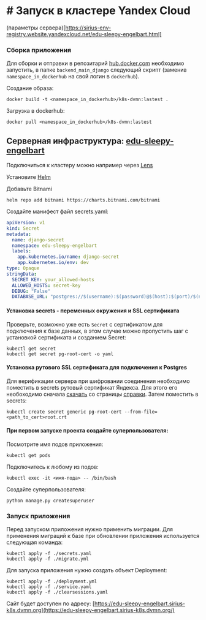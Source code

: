 # # Запуск в кластере Yandex Cloud

(параметры сервера)[https://sirius-env-registry.website.yandexcloud.net/edu-sleepy-engelbart.html]

### Сборка приложения

Для сборки и отправки в репозитарий [hub.docker.com](hub.docker.com) необходимо запустить, в папке `backend_main_django` следующий скрипт (заменив `namespace_in_dockerhub` на свой логин в `dockerhub`).

Создание образа:
```shell
docker build -t <namespace_in_dockerhub>/k8s-dvmn:lastest .
```
Загрузка в dockerhub:
```shell
docker pull <namespace_in_dockerhub>/k8s-dvmn:lastest
```

## Серверная инфраструктура: [edu-sleepy-engelbart](https://sirius-env-registry.website.yandexcloud.net/edu-sleepy-engelbart.html)

Подключиться к кластеру можно например через [Lens](https://k8slens.dev/)

Установите [Helm](https://helm.sh/)

Добавьте Bitnami
```
helm repo add bitnami https://charts.bitnami.com/bitnami
```

Создайте манифест файл secrets.yaml:

```yaml
apiVersion: v1
kind: Secret
metadata:
  name: django-secret
  namespace: edu-sleepy-engelbart
  labels:
    app.kubernetes.io/name: django-secret
    app.kubernetes.io/env: dev
type: Opaque
stringData:
  SECRET_KEY: your_allowed-hosts
  ALLOWED_HOSTS: secret-key
  DEBUG: "False"
  DATABASE_URL: "postgres://$(username):$(password)@$(host):$(port)/$(name)?sslmode=verify-full&sslrootcert=/opt/.postgresql/root.crt"
```

#### Установка secrets - переменных окружения и SSL сертификата

Проверьте, возможно уже есть `Secret` с сертификатом для подключения к базе данных, в этом случае можно пропустить шаг с установкой сертификата и созданием Secret:

```shell
kubectl get secret
kubectl get secret pg-root-cert -o yaml
```

#### Установка рутового SSL сертификата для подключения к Postgres
Для верификации сервера при шифровании соединения необходимо поместить в secrets рутовый сертификат Яндекса. 
Для этого его необоходимо сначала [скачать](https://storage.yandexcloud.net/cloud-certs/CA.pem) со страницы [справки](https://yandex.cloud/ru/docs/managed-postgresql/operations/connect). 
Затем поместить в secrets:
```shell
kubectl create secret generic pg-root-cert --from-file=<path_to_cert>root.crt
```

#### При первом запуске проекта создайте суперпользователя:
Посмотрите имя подов приложения:
```shell-session
kubectl get pods
```
Подключитесь к любому из подов:
```shell-session
kubectl exec -it <имя-пода> -- /bin/bash
```

Создайте суперпользователя:
```shell-session
python manage.py createsuperuser
```

### Запуск приложения

Перед запуском приложения нужно применить миграции. Для применения миграций к базе при обновлении приложения используется следующая команда:
```shell
kubectl apply -f ./secrets.yaml
kubectl apply -f ./migrate.yml
```

Для запуска приложения нужно создать объект Deployment:
```shell
kubectl apply -f ./deployment.yml
kubectl apply -f ./service.yaml
kubectl apply -f ./clearsessions.yaml
```

Сайт будет доступен по адресу: [https://edu-sleepy-engelbart.sirius-k8s.dvmn.org](https://edu-sleepy-engelbart.sirius-k8s.dvmn.org/)

